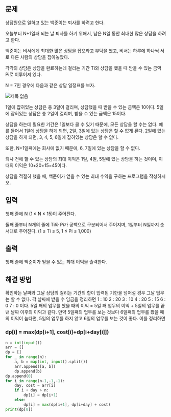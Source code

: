 ## 문제
상담원으로 일하고 있는 백준이는 퇴사를 하려고 한다.

오늘부터 N+1일째 되는 날 퇴사를 하기 위해서, 남은 N일 동안 최대한 많은 상담을 하려고 한다.

백준이는 비서에게 최대한 많은 상담을 잡으라고 부탁을 했고, 비서는 하루에 하나씩 서로 다른 사람의 상담을 잡아놓았다.

각각의 상담은 상담을 완료하는데 걸리는 기간 Ti와 상담을 했을 때 받을 수 있는 금액 Pi로 이루어져 있다.

N = 7인 경우에 다음과 같은 상담 일정표를 보자.

![제목 없음](https://user-images.githubusercontent.com/118050445/202886639-7e4e5fbf-a913-42a8-b277-5f9f1cac9674.png)

1일에 잡혀있는 상담은 총 3일이 걸리며, 상담했을 때 받을 수 있는 금액은 10이다. 5일에 잡혀있는 상담은 총 2일이 걸리며, 받을 수 있는 금액은 15이다.

상담을 하는데 필요한 기간은 1일보다 클 수 있기 때문에, 모든 상담을 할 수는 없다. 예를 들어서 1일에 상담을 하게 되면, 2일, 3일에 있는 상담은 할 수 없게 된다. 2일에 있는 상담을 하게 되면, 3, 4, 5, 6일에 잡혀있는 상담은 할 수 없다.

또한, N+1일째에는 회사에 없기 때문에, 6, 7일에 있는 상담을 할 수 없다.

퇴사 전에 할 수 있는 상담의 최대 이익은 1일, 4일, 5일에 있는 상담을 하는 것이며, 이때의 이익은 10+20+15=45이다.

상담을 적절히 했을 때, 백준이가 얻을 수 있는 최대 수익을 구하는 프로그램을 작성하시오.

## 입력
첫째 줄에 N (1 ≤ N ≤ 15)이 주어진다.

둘째 줄부터 N개의 줄에 Ti와 Pi가 공백으로 구분되어서 주어지며, 1일부터 N일까지 순서대로 주어진다. (1 ≤ Ti ≤ 5, 1 ≤ Pi ≤ 1,000)

## 출력
첫째 줄에 백준이가 얻을 수 있는 최대 이익을 출력한다.

## 해결 방법
확인하는 날짜와 그날 상담의 걸리는 기간의 합이 입력된 기한을 넘어설 경우 그날 업무는 할 수 없다.
각 날짜에 받을 수 임금을 정리하면
1 : 10
2 : 20
3 : 10
4 : 20
5 : 15
6 : 0
7 : 0
이다.
5일 째의 업무를 봤을 때의 이익 = 5일 째 업무의 이익 + 5일의 업무를 끝낸 날짜 이후의 이익과 같다.
만약 5일째의 업무를 보는 것보다 6일째의 업무를 봤을 때의 이익이 높다면, 5일의 업무를 하지 않고 6일의 업무를 보는 것이 좋다.
이를 정리하면

### dp[i] = max(dp[i+1], cost[i]+dp[i+day[i]])

```python
n = int(input())
arr = []
dp = []
for _ in range(n):
    a, b = map(int, input().split())
    arr.append([a, b])
    dp.append(b)
dp.append(0)
for i in range(n-1,-1,-1):
    day, cost = arr[i]
    if i + day > n:
        dp[i] = dp[i+1]
    else:
        dp[i] = max(dp[i+1], dp[i+day] + cost)
print(dp[0])
```
